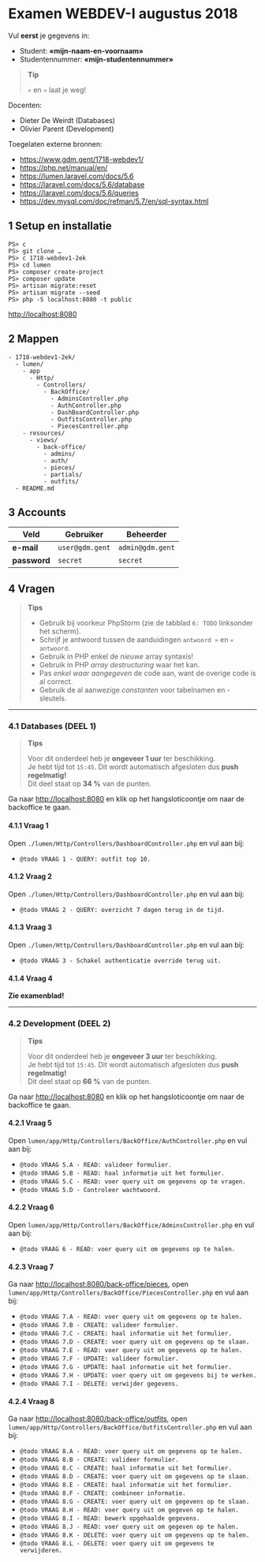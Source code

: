 Examen WEBDEV-I augustus 2018
=============================

Vul **eerst** je gegevens in:

- Student: **«mijn-naam-en-voornaam»**
- Studentennummer: **«mijn-studentennummer»**

> **Tip**
>
> `«` en `»` laat je weg!

Docenten:

- Dieter De Weirdt (Databases)
- Olivier Parent (Development)

Toegelaten externe bronnen:

- <https://www.gdm.gent/1718-webdev1/>
- <https://php.net/manual/en/>
- <https://lumen.laravel.com/docs/5.6>
- <https://laravel.com/docs/5.6/database>
- <https://laravel.com/docs/5.6/queries>
- <https://dev.mysql.com/doc/refman/5.7/en/sql-syntax.html>

## 1 Setup en installatie

    PS> c
    PS> git clone …
    PS> c 1718-webdev1-2ek
    PS> cd lumen
    PS> composer create-project
    PS> composer update
    PS> artisan migrate:reset
    PS> artisan migrate --seed
    PS> php -S localhost:8080 -t public

<http://localhost:8080>

## 2 Mappen

```
- 1718-webdev1-2ek/
  - lumen/
    - app
      - Http/
        - Controllers/
          - BackOffice/
            - AdminsController.php
            - AuthController.php
            - DashBoardController.php
            - OutfitsController.php
            - PiecesController.php
    - resources/
      - views/
        - back-office/
          - admins/
          - auth/
          - pieces/
          - partials/
          - outfits/
  - README.md
```

## 3 Accounts

| Veld         | Gebruiker        | Beheerder        |
|--------------|------------------|------------------|
| **e-mail**   | `user@gdm.gent`  | `admin@gdm.gent` |
| **password** | `secret`         | `secret`         |

## 4 Vragen

> **Tips**
>
> - Gebruik bij voorkeur PhpStorm (zie de tabblad `6: TODO` linksonder het scherm).
> - Schrijf je antwoord tussen de aanduidingen `antwoord »` en `« antwoord`.
> - Gebruik in PHP enkel de *nieuwe* array syntaxis!
> - Gebruik in PHP *array destructuring* waar het kan.
> - Pas *enkel waar aangegeven* de code aan, want de overige code is al correct.
> - Gebruik de al aanwezige *constanten* voor tabelnamen en -sleutels.

---

### 4.1 Databases (DEEL 1)

> **Tips**
>
> Voor dit onderdeel heb je **ongeveer 1 uur** ter beschikking.  
> Je hebt tijd tot `15:45`. Dit wordt automatisch afgesloten dus **push regelmatig!**  
> Dit deel staat op **34 %** van de punten.

Ga naar <http://localhost:8080> en klik op het hangsloticoontje om naar de backoffice te gaan.

#### 4.1.1 Vraag 1

Open `./lumen/Http/Controllers/DashboardController.php`
en vul aan bij:

- `@todo VRAAG 1 - QUERY: outfit top 10.`

#### 4.1.2 Vraag 2

Open `./lumen/Http/Controllers/DashboardController.php`
en vul aan bij:

- `@todo VRAAG 2 - QUERY: overzicht 7 dagen terug in de tijd.`
 
#### 4.1.3 Vraag 3

Open `./lumen/Http/Controllers/DashboardController.php`
en vul aan bij:

- `@todo VRAAG 3 - Schakel authenticatie override terug uit.`

#### 4.1.4 Vraag 4

**Zie examenblad!**

---

### 4.2 Development (DEEL 2)

> **Tips**
>
> Voor dit onderdeel heb je **ongeveer 3 uur** ter beschikking.  
> Je hebt tijd tot `15:45`. Dit wordt automatisch afgesloten dus **push regelmatig!**  
> Dit deel staat op **66 %** van de punten.

Ga naar <http://localhost:8080> en klik op het hangsloticoontje om naar de backoffice te gaan.

#### 4.2.1 Vraag 5

Open `lumen/app/Http/Controllers/BackOffice/AuthController.php`
en vul aan bij:

- `@todo VRAAG 5.A - READ: valideer formulier.`
- `@todo VRAAG 5.B - READ: haal informatie uit het formulier.`
- `@todo VRAAG 5.C - READ: voer query uit om gegevens op te vragen.`
- `@todo VRAAG 5.D - Controleer wachtwoord.`

#### 4.2.2 Vraag 6

Open `lumen/app/Http/Controllers/BackOffice/AdminsController.php`
en vul aan bij:

- `@todo VRAAG 6 - READ: voer query uit om gegevens op te halen.`

#### 4.2.3 Vraag 7

Ga naar <http://localhost:8080/back-office/pieces>,
open `lumen/app/Http/Controllers/BackOffice/PiecesController.php`
en vul aan bij:

- `@todo VRAAG 7.A - READ: voer query uit om gegevens op te halen.`
- `@todo VRAAG 7.B - CREATE: valideer formulier.`
- `@todo VRAAG 7.C - CREATE: haal informatie uit het formulier.`
- `@todo VRAAG 7.D - CREATE: voer query uit om gegevens op te slaan.`
- `@todo VRAAG 7.E - READ: voer query uit om gegevens op te halen.`
- `@todo VRAAG 7.F - UPDATE: valideer formulier.`
- `@todo VRAAG 7.G - UPDATE: haal informatie uit het formulier.`
- `@todo VRAAG 7.H - UPDATE: voer query uit om gegevens bij te werken.`
- `@todo VRAAG 7.I - DELETE: verwijder gegevens.`

#### 4.2.4 Vraag 8

Ga naar <http://localhost:8080/back-office/outfits>,
open `lumen/app/Http/Controllers/BackOffice/OutfitsController.php`
en vul aan bij:

- `@todo VRAAG 8.A - READ: voer query uit om gegevens op te halen.`
- `@todo VRAAG 8.B - CREATE: valideer formulier.`
- `@todo VRAAG 8.C - CREATE: haal informatie uit het formulier.`
- `@todo VRAAG 8.D - CREATE: voer query uit om gegevens op te slaan.`
- `@todo VRAAG 8.E - CREATE: haal informatie uit het formulier.`
- `@todo VRAAG 8.F - CREATE: combineer informatie.`
- `@todo VRAAG 8.G - CREATE: voer query uit om gegevens op te slaan.`
- `@todo VRAAG 8.H - READ: voer query uit om gegeven op te halen.`
- `@todo VRAAG 8.I - READ: bewerk opgehaalde gegevens.`
- `@todo VRAAG 8.J - READ: voer query uit om gegeven op te halen.`
- `@todo VRAAG 8.K - DELETE: voer query uit om gegevens op te halen.`
- `@todo VRAAG 8.L - DELETE: voer query uit om gegevens te verwijderen.`